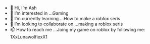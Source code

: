 - 👋 Hi, I’m Ash
- 👀 I’m interested in ...Gaming
- 🌱 I’m currently learning ...How to make a roblox seris
- 💞️ I’m looking to collaborate on ...making a roblox seris
- 📫 How to reach me ...Joing my game on roblox by following me: 1XxLunawolfiexX1

<!---
Ash/AshTrash80 is a ✨ special ✨ repository because its `README.md` (this file) appears on your GitHub profile.
You can click the Preview link to take a look at your changes.
--->
